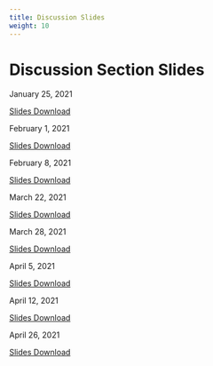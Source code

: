 ```yaml
---
title: Discussion Slides
weight: 10
---
```


# Discussion Section Slides

January 25, 2021

[Slides Download](FirstDiscussionSection.pdf)


February 1, 2021

[Slides Download](SecondDiscussionSectionRedacted.pdf)

February 8, 2021

[Slides Download](ThirdDiscussionSection.pdf)

March 22, 2021

[Slides Download](FifthDiscussionSection.pdf)

March 28, 2021

[Slides Download](SixthDiscussionSection.pdf)

April 5, 2021

[Slides Download](SeventhDiscussionSection.pdf)

April 12, 2021

[Slides Download](EighthDiscussionSection.pdf)

April 26, 2021

[Slides Download](NinthDiscussionSection.pdf)
